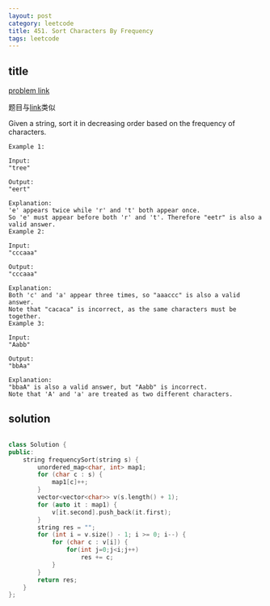 ```yaml
---
layout: post
category: leetcode
title: 451. Sort Characters By Frequency
tags: leetcode
---
```


## title
[problem link](https://leetcode.com/problems/sort-characters-by-frequency/description/)

题目与[link](https://leetcode.com/problems/top-k-frequent-elements/description/)类似

Given a string, sort it in decreasing order based on the frequency of characters.

    Example 1:

    Input:
    "tree"

    Output:
    "eert"

    Explanation:
    'e' appears twice while 'r' and 't' both appear once.
    So 'e' must appear before both 'r' and 't'. Therefore "eetr" is also a valid answer.
    Example 2:

    Input:
    "cccaaa"

    Output:
    "cccaaa"

    Explanation:
    Both 'c' and 'a' appear three times, so "aaaccc" is also a valid answer.
    Note that "cacaca" is incorrect, as the same characters must be together.
    Example 3:

    Input:
    "Aabb"

    Output:
    "bbAa"

    Explanation:
    "bbaA" is also a valid answer, but "Aabb" is incorrect.
    Note that 'A' and 'a' are treated as two different characters.

## solution


```c++

class Solution {
public:
	string frequencySort(string s) {
		unordered_map<char, int> map1;
		for (char c : s) {
			map1[c]++;
		}
		vector<vector<char>> v(s.length() + 1);
		for (auto it : map1) {
			v[it.second].push_back(it.first);
		}
		string res = "";
		for (int i = v.size() - 1; i >= 0; i--) {
			for (char c : v[i]) {
				for(int j=0;j<i;j++)
					res += c;
			}
		}
		return res;
	}
};
```